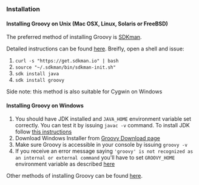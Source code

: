 ### Installation

#### Installing Groovy on Unix (Mac OSX, Linux, Solaris or FreeBSD)

The preferred method of installing Groovy is [SDKman](http://sdkman.io/).

Detailed instructions can be found [here](http://sdkman.io/install).  Breifly, open a shell and issue:

1. `curl -s "https://get.sdkman.io" | bash`
1. `source "~/.sdkman/bin/sdkman-init.sh"`
1. `sdk install java`
1. `sdk install groovy`

Side note: this method is also suitable for Cygwin on Windows

#### Installing Groovy on Windows

1. You should have JDK installed and `JAVA_HOME` environment variable set correctly. 
You can test it by issuing `javac -v` command. 
To install JDK follow [this instructions](https://docs.oracle.com/javase/8/docs/technotes/guides/install/windows_jdk_install.html)
1. Download Windows Installer from [Groovy Download page](http://groovy-lang.org/download.html)
1. Make sure Groovy is accessible in your console by issuing `groovy -v`
1. If you receive an error message saying `'groovy' is not recognized as an internal or external command` 
you'll have to set `GROOVY_HOME` environment variable as described [here](http://groovy-lang.org/install.html#_install_binary)

Other methods of installing Groovy can be found [here](http://groovy-lang.org/install.html).
